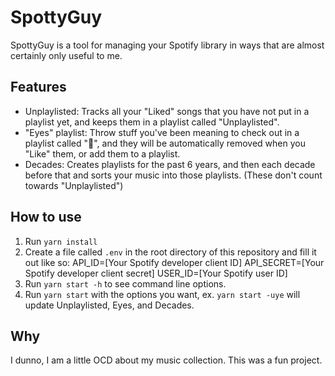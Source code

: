 # SpottyGuy

SpottyGuy is a tool for managing your Spotify library in ways that are almost certainly only useful to me.

## Features

-   Unplaylisted: Tracks all your "Liked" songs that you have not put in a playlist yet, and keeps them in a playlist called "Unplaylisted".
-   "Eyes" playlist: Throw stuff you've been meaning to check out in a playlist called "👀", and they will be automatically removed when you "Like" them, or add them to a playlist.
-   Decades: Creates playlists for the past 6 years, and then each decade before that and sorts your music into those playlists. (These don't count towards "Unplaylisted")

## How to use

1. Run `yarn install`
2. Create a file called `.env` in the root directory of this repository and fill it out like so:
   API_ID=[Your Spotify developer client ID]
   API_SECRET=[Your Spotify developer client secret]
   USER_ID=[Your Spotify user ID]
3. Run `yarn start -h` to see command line options.
4. Run `yarn start` with the options you want, ex. `yarn start -uye` will update Unplaylisted, Eyes, and Decades.

## Why

I dunno, I am a little OCD about my music collection. This was a fun project.
